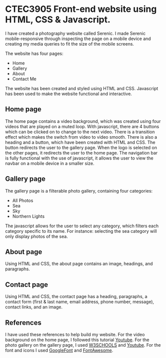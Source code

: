 
# CTEC3905 Front-end website using HTML, CSS & Javascript.
I have created a photography website called Serenic. I made Serenic mobile-responsive through inspecting the page on a mobile device and creating my media queries to fit the size of the mobile screens.

The website has four pages:
* Home
* Gallery
* About
* Contact Me

The website has been created and styled using HTML and CSS. Javascript has been used to make the website functional and interactive.

## Home page
The home page contains a video background, which was created using four videos that are played on a muted loop. With javascript, there are 4 buttons which can be clicked on to change to the next video.
There is a transition effect which makes the switch from video to video smooth.
There is also a heading and a button, which have been created with HTML and CSS. The button redirects the user to the gallery page.
When the logo is selected on the other pages, it redirects the user to the home page. The navigation bar is fully functional with the use of javascript, it allows the user to view the navbar on a mobile device in a smaller size.

## Gallery page
The gallery page is a filterable photo gallery, containing four categories:
* All Photos
* Sea
* Sky  
* Northern Lights

The javascript allows for the user to select any category, which filters each category specific to its name.
For instance: selecting the sea category will only display photos of the sea.

## About page
Using HTML and CSS, the about page contains an image, headings, and paragraphs.

## Contact page
Using HTML and CSS, the contact page has a heading, paragraphs, a contact form (first & last name, email address, phone number, message), contact links, and an image.

## References
I have used these references to help build my website.
For the video background on the home page, I followed this tutorial [Youtube](https://www.youtube.com/watch?v=ThaIBFd387A&t=1560s).
For the photo gallery on the gallery page, I used [W3SCHOOLS](https://www.w3schools.com/howto/howto_js_portfolio_filter.asp) and [Youtube](https://www.youtube.com/watch?v=ky4zQbg2U58).
For the font and icons I used [GoogleFont](https://fonts.google.com/) and [FontAwesome](https://fontawesome.com/).
